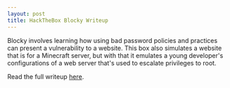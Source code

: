 ```yaml
---
layout: post
title: HackTheBox Blocky Writeup
---
```


Blocky involves learning how using bad password policies and practices can present a vulnerability to a website. This box also simulates a website that is for a Minecraft server, but with that it emulates a young developer's configurations of a web server that's used to escalate privileges to root.

Read the full writeup [here](https://securitynoodle.github.io/writeups/HTB-Blocky/).
